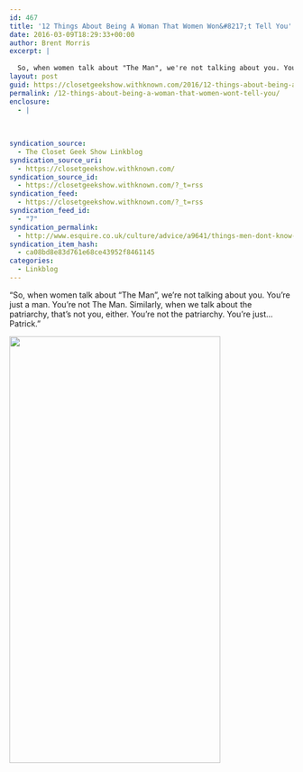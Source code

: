 ```yaml
---
id: 467
title: '12 Things About Being A Woman That Women Won&#8217;t Tell You'
date: 2016-03-09T18:29:33+00:00
author: Brent Morris
excerpt: |
  
  So, when women talk about "The Man", we're not talking about you. You're just a man. You're not The Man. Similarly, when we talk about the patriarchy, that's not you, either. You're not the patriarchy. You're just... Patrick.
layout: post
guid: https://closetgeekshow.withknown.com/2016/12-things-about-being-a-woman-that-women-wont-tell
permalink: /12-things-about-being-a-woman-that-women-wont-tell-you/
enclosure:
  - |
    
    
    
syndication_source:
  - The Closet Geek Show Linkblog
syndication_source_uri:
  - https://closetgeekshow.withknown.com/
syndication_source_id:
  - https://closetgeekshow.withknown.com/?_t=rss
syndication_feed:
  - https://closetgeekshow.withknown.com/?_t=rss
syndication_feed_id:
  - "7"
syndication_permalink:
  - http://www.esquire.co.uk/culture/advice/a9641/things-men-dont-know-about-women-caitlin-moran/
syndication_item_hash:
  - ca08bd8e83d761e68ce43952f8461145
categories:
  - Linkblog
---
```

<div class="known-bookmark">
  <p>
    &#8220;So, when women talk about &#8220;The Man&#8221;, we&#8217;re not talking about you. You&#8217;re just a man. You&#8217;re not The Man. Similarly, when we talk about the patriarchy, that&#8217;s not you, either. You&#8217;re not the patriarchy. You&#8217;re just&#8230; Patrick.&#8221;
  </p>
  
  <p>
    <img src="http://i.imgur.com/OO4C47L.jpg" alt="" width="374" height="757" />
  </p>
</div>